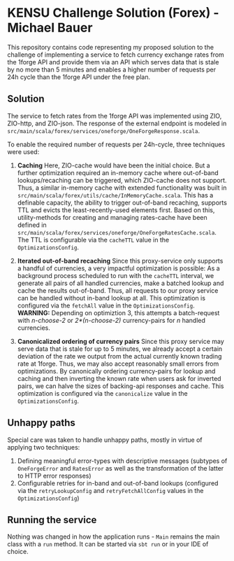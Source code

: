 # KENSU Challenge Solution (Forex) - Michael Bauer

This repository contains code representing my proposed solution to the challenge of implementing a service to fetch currency exchange rates from the 1forge API and provide them via an API which serves data that is stale by no more than 5 minutes and enables a higher number of requests per 24h cycle than the 1forge API under the free plan.

## Solution

The service to fetch rates from the 1forge API was implemented using ZIO, ZIO-http, and ZIO-json. The response of the external endpoint is modeled in `src/main/scala/forex/services/oneforge/OneForgeResponse.scala`. 

To enable the required number of requests per 24h-cycle, three techniques were used:

1. **Caching**
Here, ZIO-cache would have been the initial choice. But a further optimization required an in-memory cache where out-of-band lookups/recaching can be triggered, which ZIO-cache does not support. Thus, a similar in-memory cache with extended functionality was built in `src/main/scala/forex/utils/cache/InMemoryCache.scala`. This has a definable capacity, the ability to trigger out-of-band recaching, supports TTL and evicts the least-recently-used elements first. Based on this, utility-methods for creating and managing rates-cache have been defined in `src/main/scala/forex/services/oneforge/OneForgeRatesCache.scala`. The TTL is configurable via the `cacheTTL` value in the `OptimizationsConfig`.

2. **Iterated out-of-band recaching**
Since this proxy-service only supports a handful of currencies, a very impactful optimization is possible: As a background process scheduled to run with the `cacheTTL` interval, we generate all pairs of all handled currencies, make a batched lookup and cache the results out-of-band. Thus, all requests to our proxy service can be handled without in-band lookup at all. This optimization is configured via the `fetchAll` value in the `OptimizationsConfig`. **WARNING:** Depending on optimiztion 3, this attempts a batch-request with *n-choose-2* or *2\*(n-choose-2)* currency-pairs for *n* handled currencies.

3. **Canonicalized ordering of currency pairs**
Since this proxy service may serve data that is stale for up to 5 minutes, we already accept a certain deviation of the rate we output from the actual currently known trading rate at 1forge. Thus, we may also accept reasonably small errors from optimizations. By canonically ordering currency-pairs for lookup and caching and then inverting the known rate when users ask for inverted pairs, we can halve the sizes of backing-api responses and cache. This optimization is configured via the `canonicalize` value in the `OptimizationsConfig`.

## Unhappy paths

Special care was taken to handle unhappy paths, mostly in virtue of applying two techniques:

1. Defining meaningful error-types with descriptive messages (subtypes of `OneForgeError` and `RatesError` as well as the transformation of the latter to HTTP error responses)
2. Configurable retries for in-band and out-of-band lookups (configured via the `retryLookupConfig` and `retryFetchAllConfig` values in the `OptimizationsConfig`)

## Running the service

Nothing was changed in how the application runs - `Main` remains the main class with a `run` method. It can be started via `sbt run` or in your IDE of choice.


